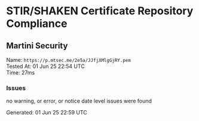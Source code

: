 # STIR/SHAKEN Certificate Repository Compliance

## Martini Security

Name: `https://p.mtsec.me/2e5a/JJfjXMlgGjRY.pem`\
Tested At: 01 Jun 25 22:54 UTC\
Time: 27ms

### Issues

no warning, or error, or notice date level issues were found

Generated: 01 Jun 25 22:59 UTC